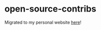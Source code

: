 # open-source-contribs

Migrated to my personal website [here](https://petern48-io.vercel.app/open-source)!

<!--
A list of links to track my open source contributions. The purpose of this page is partly for display, but also just for me to track my PRs across multiple repos. Favorites are in **bold** Enjoy!

[ClickHouse](https://github.com/ClickHouse/ClickHouse) - A real-time analytics DBMS

- Pull Requests:
  - [PR #71891](https://github.com/ClickHouse/ClickHouse/pull/71891): Bug Fix: Fixed a bug where users could encounter a logical error when trying to materialize a column in the sort key.
  - [PR #71403](https://github.com/ClickHouse/ClickHouse/pull/71403): New Feature: Add aliases to avoid weird functions names with mixed casing style like anyLast_respect_nullsStateIf
  - [PR #69657](https://github.com/ClickHouse/ClickHouse/pull/69657): **New feature:** Added a thread-safe feature that enables developers to dynamically filter logs using regular expressions
  - [PR #68989](https://github.com/ClickHouse/ClickHouse/pull/68989): **New feature**: Added an arrayUnion() function, providing a more efficient and developer-friendly alterative to the previous workaround
  - [PR #68455](https://github.com/ClickHouse/ClickHouse/pull/68455): Bug Fix: Fixed a bug where TRIM() throws an unexpected exception for a certain edge case
  - [PR #68164](https://github.com/ClickHouse/ClickHouse/pull/68164): New feature: Added a new setting that allows users to set IF NOT EXISTS behavior by default
  - [PR #71774](https://github.com/ClickHouse/ClickHouse/pull/71774): Improvement: Update enable_http_compression setting to make performance improvement more accessible
  - [PR #67334](https://github.com/ClickHouse/ClickHouse/pull/67334): New feature: Added an alias for window functions
  - [PR #72016](https://github.com/ClickHouse/ClickHouse/pull/72016): Doc Fix: Fix Typos
  - [PR #71779](https://github.com/ClickHouse/ClickHouse/pull/71779): Doc Fix: Fix typo
  - [PR #68497](https://github.com/ClickHouse/ClickHouse/pull/68497): Doc Fix. Fixed an incorrectly documented setting

[PyTorch Geometric](https://github.com/pyg-team/pytorch_geometric) - An extension of PyTorch for Graph Neural Networks

- Pull Requests:
  - [PR #9592](https://github.com/pyg-team/pytorch_geometric/pull/9592): New feature: A new LineDiGraph transformation module in collaboration in a researcher (in review).

[Ray](https://github.com/ray-project/ray) - A distributed compute framework for scaling data processing and machine learning workloads

- Pull Requests:

  - [PR #47763](https://github.com/ray-project/ray/pull/47763): Fixed issue where some users couldn't install package due to a required dependency
  - [PR #46821](https://github.com/ray-project/ray/pull/46821): Clarified documentation to avoid confusion

Other Misc Repos:

- class website repo: [PR #1](https://github.com/UCLA-CS-131/fall-24-website/pull/1)

- first-contributions repo: [PR #86857](https://github.com/firstcontributions/first-contributions/pull/86857)
-->
